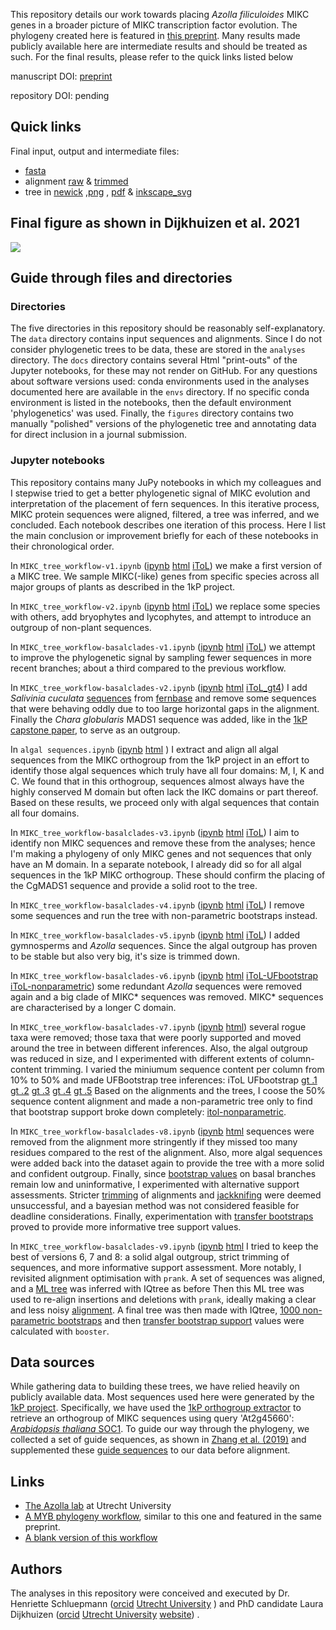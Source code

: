 This repository details our work towards placing _Azolla filiculoides_ MIKC genes in a broader picture of MIKC transcription factor evolution.
The phylogeny created here is featured in [this preprint](https://www.biorxiv.org/content/10.1101/2020.09.09.289736v2).
Many results made publicly available here are intermediate results and should be treated as such.
For the final results, please refer to the quick links listed below

manuscript DOI: [preprint](https://www.biorxiv.org/content/10.1101/2020.09.09.289736v2)

repository DOI: pending

## Quick links
Final input, output and intermediate files:
* [fasta](data/MIKC_orthogroup_selection-basal-v9_guide-v4.fasta)
* alignment [raw](data/alignments_raw/MIKC_orthogroup_selection-basal-v9_guide-v4_aligned-mafft-einsi_prank.fasta) &
          [trimmed](data/alignments_trimmed/MIKC_orthogroup_selection-basal-v9_guide-v4_aligned-mafft-einsi_prank_trim-gt1.fasta)
* tree in [newick](analyses/MIKC_orthogroup_selection-basal-v9_guide-v4_trees/aligned-mafft-einsi_prank_trim-gt1/MIKC_orthogroup_selection-basal-v9_guide-v4_aligned-mafft-einsi_prank_trim-gt1_iqtree-b1000_booster.treefile)
          ,[png](figures/MIKC_orthogroup_selection-basal-v9_guide-v4_aligned-mafft-einsi_prank_trim-gt1_iqtree-b1000_booster_withrnaseq.png)
          , [pdf](figures/MIKC_orthogroup_selection-basal-v9_guide-v4_aligned-mafft-einsi_prank_trim-gt1_iqtree-b1000_booster_withrnaseq.pdf)
          & [inkscape_svg](figures/MIKC_orthogroup_selection-basal-v9_guide-v4_aligned-mafft-einsi_prank_trim-gt1_iqtree-b1000_booster_withrnaseq.svg)

## Final figure as shown in Dijkhuizen et al. 2021
![](figures/MIKC_orthogroup_selection-basal-v9_guide-v4_aligned-mafft-einsi_prank_trim-gt1_iqtree-b1000_booster_withrnaseq.svg)

## Guide through files and directories

### Directories
The five directories in this repository should be reasonably self-explanatory. 
The `data` directory contains input sequences and alignments.
Since I do not consider phylogenetic trees to be data, these are stored in the `analyses` directory.
The `docs` directory contains several Html "print-outs" of the Jupyter notebooks, for these may not render on GitHub.
For any questions about software versions used: conda environments used in the analyses documented here are available in the `envs` directory.
If no specific conda environment is listed in the notebooks, then the default environment 'phylogenetics' was used.
Finally, the `figures` directory contains two manually "polished" versions of the phylogenetic tree and annotating data for direct inclusion in a journal submission.

### Jupyter notebooks
This repository contains many JuPy notebooks in which my colleagues and I stepwise tried to get a better phylogenetic signal of MIKC evolution and interpretation of the placement of fern sequences.
In this iterative process, MIKC protein sequences were aligned, filtered, a tree was inferred, and we concluded.
Each notebook describes one iteration of this process. 
Here I list the main conclusion or improvement briefly for each of these notebooks in their chronological order.

In `MIKC_tree_workflow-v1.ipynb`
([ipynb](https://github.com/lauralwd/MIKC_tree/blob/master/MIKC_tree_workflow-v1.ipynb)
[html](https://htmlpreview.github.io/?https://github.com/lauralwd/MIKC_tree/blob/master/docs/MIKC_tree_workflow-v1.html)
[iToL](https://itol.embl.de/tree/9421021579373181591777160))
we make a first version of a MIKC tree.
We sample MIKC(-like) genes from specific species across all major groups of plants as described in the 1kP project.

In `MIKC_tree_workflow-v2.ipynb`
([ipynb](https://github.com/lauralwd/MIKC_tree/blob/master/MIKC_tree_workflow-v2.ipynb)
[html](https://htmlpreview.github.io/?https://github.com/lauralwd/MIKC_tree/blob/master/docs/MIKC_tree_workflow-v2.html)
[iToL](https://itol.embl.de/tree/9421021579263431592334615))
we replace some species with others, add bryophytes and lycophytes, and attempt to introduce an outgroup of non-plant sequences.

In `MIKC_tree_workflow-basalclades-v1.ipynb`
([ipynb](https://github.com/lauralwd/MIKC_tree/blob/master/MIKC_tree_workflow-basalclades-v1.ipynb)
[html](https://htmlpreview.github.io/?https://github.com/lauralwd/MIKC_tree/blob/master/docs/MIKC_tree_workflow-basalclades-v1.html)
[iToL](https://itol.embl.de/tree/9421021579288351592221930))
we attempt to improve the phylogenetic signal by sampling fewer sequences in more recent branches; about a third compared to the previous workflow.

In `MIKC_tree_workflow-basalclades-v2.ipynb`
([ipynb](https://github.com/lauralwd/MIKC_tree/blob/master/MIKC_tree_workflow-basalclades-v2.ipynb)
[html](https://htmlpreview.github.io/?https://github.com/lauralwd/MIKC_tree/blob/master/docs/MIKC_tree_workflow-basalclades-v2.html)
[iToL_gt4](https://itol.embl.de/tree/13121158204159901593010248))
I add _Salivinia cuculata_ [sequences](data/salvinia_sequences/salivinia_fernbase_blast_results_uniq.fasta) from [fernbase](https://www.fernbase.org) and remove some sequences that were behaving oddly due to too large horizontal gaps in the alignment.
Finally the _Chara globularis_ MADS1 sequence was added, like in the [1kP capstone paper](https://doi.org/10.1038/s41586-019-1693-2), to serve as an outgroup.

In `algal sequences.ipynb`
([ipynb](https://github.com/lauralwd/MIKC_tree/blob/master/algal_sequences.ipynb)
[html](https://htmlpreview.github.io/?https://github.com/lauralwd/MIKC_tree/blob/master/docs/algal_sequences.html)
)
I extract and align all algal sequences from the MIKC orthogroup from the 1kP project in an effort to identify those algal sequences which truly have all four domains: M, I, K and C.
We found that in this orthogroup, sequences almost always have the highly conserved M domain but often lack the IKC domains or part thereof.
Based on these results, we proceed only with algal sequences that contain all four domains.

In `MIKC_tree_workflow-basalclades-v3.ipynb`
([ipynb](https://github.com/lauralwd/MIKC_tree/blob/master/MIKC_tree_workflow-basalclades-v3.ipynb)
[html](https://htmlpreview.github.io/?https://github.com/lauralwd/MIKC_tree/blob/master/docs/MIKC_tree_workflow-basalclades-v3.html)
[iToL](https://itol.embl.de/tree/13121159166346421593419936))
I aim to identify non MIKC sequences and remove these from the analyses;
hence I'm making a phylogeny of only MIKC genes and not sequences that only have an M domain.
In a separate notebook, I already did so for all algal sequences in the 1kP MIKC orthogroup.
These should confirm the placing of the CgMADS1 sequence and provide a solid root to the tree.

In `MIKC_tree_workflow-basalclades-v4.ipynb`
([ipynb](https://github.com/lauralwd/MIKC_tree/blob/master/MIKC_tree_workflow-basalclades-v4.ipynb)
[html](https://htmlpreview.github.io/?https://github.com/lauralwd/MIKC_tree/blob/master/docs/MIKC_tree_workflow-basalclades-v4.html)
[iToL](https://itol.embl.de/tree/9421021579173651593446746))
I remove some sequences and run the tree with non-parametric bootstraps instead.

In `MIKC_tree_workflow-basalclades-v5.ipynb`
([ipynb](https://github.com/lauralwd/MIKC_tree/blob/master/MIKC_tree_workflow-basalclades-v5.ipynb)
[html](https://htmlpreview.github.io/?https://github.com/lauralwd/MIKC_tree/blob/master/docs/MIKC_tree_workflow-basalclades-v5.html)
[iToL](https://itol.embl.de/tree/9421021579163171593685733))
I added gymnosperms and _Azolla_ sequences.
Since the algal outgroup has proven to be stable but also very big, it's size is trimmed down.

In `MIKC_tree_workflow-basalclades-v6.ipynb`
([ipynb](https://github.com/lauralwd/MIKC_tree/blob/master/MIKC_tree_workflow-basalclades-v6.ipynb)
[html](https://htmlpreview.github.io/?https://github.com/lauralwd/MIKC_tree/blob/master/docs/MIKC_tree_workflow-basalclades-v6.html)
[iToL-UFbootstrap](https://itol.embl.de/tree/942102157910201593716454)
[iToL-nonparametric](https://itol.embl.de/tree/1312115964226201597403301#))
some redundant _Azolla_ sequences were removed again and a big clade of MIKC\* sequences was removed.
MIKC\* sequences are characterised by a longer C domain.

In `MIKC_tree_workflow-basalclades-v7.ipynb` 
([ipynb](https://github.com/lauralwd/MIKC_tree/blob/master/MIKC_tree_workflow-basalclades-v7.ipynb)
[html](https://htmlpreview.github.io/?https://github.com/lauralwd/MIKC_tree/blob/master/docs/MIKC_tree_workflow-basalclades-v7.html))
several rogue taxa were removed; those taxa that were poorly supported and moved around the tree in between different inferences.
Also, the algal outgroup was reduced in size, and I experimented with different extents of column-content trimming.
I varied the miniumum sequence content per column from 10% to 50% and made UFBootstrap tree inferences:
iToL UFbootstrap 
[gt .1](https://itol.embl.de/tree/131211596429601597651059)
[gt .2](https://itol.embl.de/tree/131211596429631597651059)
[gt .3](https://itol.embl.de/tree/131211596429651597651060)
[gt .4](https://itol.embl.de/tree/131211596429721597651060)
[gt .5](https://itol.embl.de/tree/131211596429741597651061)
Based on the alignments and the trees, I coose the 50% sequence content alignment and made a non-parametric tree only to find that bootstrap support broke down completely:
[itol-nonparametric](https://itol.embl.de/tree/1312115999190001598359608).

In `MIKC_tree_workflow-basalclades-v8.ipynb`
([ipynb](https://github.com/lauralwd/MIKC_tree/blob/master/MIKC_tree_workflow-basalclades-v8.ipynb)
[html](https://htmlpreview.github.io/?https://github.com/lauralwd/MIKC_tree/blob/master/docs/MIKC_tree_workflow-basalclades-v8.html)
sequences were removed from the alignment more stringently if they missed too many residues compared to the rest of the alignment.
Also, more algal sequences were added back into the dataset again to provide the tree with a more solid and confident outgroup.
Finally, since [bootstrap values](https://itol.embl.de/tree/13121159254447621597996339) on basal branches remain low and uninformative, I experimented with alternative support assessments. 
Stricter [trimming](https://itol.embl.de/tree/1312115823116101598607728) of alignments and [jackknifing](https://itol.embl.de/tree/9421021579372301598523476) were deemed unsuccessful, and a bayesian method was not considered feasible for deadline considerations. 
Finally, experimentation with [transfer bootstraps](https://itol.embl.de/tree/1312115823161871598452619) proved to provide more informative tree support values.

In `MIKC_tree_workflow-basalclades-v9.ipynb`
([ipynb](https://github.com/lauralwd/MIKC_tree/blob/master/MIKC_tree_workflow-basalclades-v9.ipynb)
[html](https://htmlpreview.github.io/?https://github.com/lauralwd/MIKC_tree/blob/master/docs/MIKC_tree_workflow-basalclades-v9.html)
I tried to keep the best of versions 6, 7 and 8: a solid algal outgroup, strict trimming of sequences, and more informative support assessment.
More notably, I revisited alignment optimisation with `prank`. 
A set of sequences was aligned, and a [ML tree](https://itol.embl.de/tree/13121159214349041611578775) was inferred with IQtree as before
Then this ML tree was used to re-align insertions and deletions with `prank`, ideally making a clear and less noisy [alignment](data/alignments_trimmed/MIKC_orthogroup_selection-basal-v9_guide-v4_aligned-mafft-einsi_prank_trim-gt1.png).
A final tree was then made with IQtree, [1000 non-parametric bootstraps](https://itol.embl.de/tree/9421021579353661611221693) and then [transfer bootstrap support](https://itol.embl.de/tree/9421021579408691611653003) values were calculated with `booster`.

## Data sources
While gathering data to building these trees, we have relied heavily on publicly available data. 
Most sequences used here were generated by the [1kP project](https://sites.google.com/a/ualberta.ca/onekp/).
Specifically, we have used the [1kP orthogroup extractor](http://jlmwiki.plantbio.uga.edu/onekp/v2/) to retrieve an orthogroup of MIKC sequences using query 'At2g45660': [_Arabidopsis thaliana_ SOC1](https://www.arabidopsis.org/servlets/TairObject?accession=locus:2005522).
To guide our way through the phylogeny, we collected a set of guide sequences, as shown in [Zhang et al. (2019)](https://dx.doi.org/10.3390%2Fijms20081926) and supplemented these [guide sequences](data/Zhang-2019-fig4_MIKC_Azfi-gymnosperms_selection-v3.faa) to our data before alignment.

## Links
 * [The Azolla lab](https://www.uu.nl/en/research/molecular-plant-physiology/research-topics/azolla-for-the-circular-economy) at Utrecht University
 * [A MYB phylogeny workflow](https://github.com/lauralwd/azolla_MYBs), similar to this one and featured in the same preprint.
 * [A blank version of this workflow](https://github.com/lauralwd/lauras_phylogeny_wf)

## Authors
The analyses in this repository were conceived and executed by 
Dr. Henriette Schluepmann ([orcid](https://orcid.org/0000-0001-6171-3029)
                           [Utrecht University](https://www.uu.nl/staff/hschlupmann)
                          )
and PhD candidate 
Laura Dijkhuizen ([orcid](https://orcid.org/0000-0002-4628-7671) 
                  [Utrecht University](https://www.uu.nl/staff/lwdijkhuizen)
                  [website](https://www.lauradijkhuizen.com))
.
